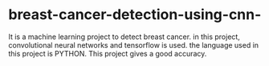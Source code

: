# breast-cancer-detection-using-cnn-
It is a machine learning project to detect breast cancer. 
in this project, convolutional neural networks and tensorflow is used.
the language used in this project is PYTHON.
This project gives a good accuracy.
